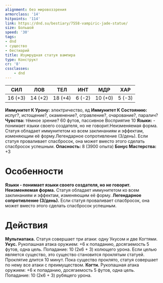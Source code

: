 ```yaml
---
alignment: без мировоззрения
armorclass: '14'
hitpoints: '114'
link: https://dnd.su/bestiary/7558-vampiric-jade-statue/
size: Большой
speed: '30'
tags:
- dnd
- существо
- бестиарий
title: Изумрудная статуя вампира
type: Конструкт
cr: '8'
cssclasses:
    - dnd
---
```



| СИЛ | ЛОВ | ТЕЛ | ИНТ | МДР | ХАР |
|---|---|---|---|---|---|
| 16 (+3) | 14 (+2) | 18 (+4) | 6 (-2) | 10 (+0) | 5 (-3) |
**Иммунитет К Урону:** электричество, яд
**Иммунитет К Состоянию:** испуг?, истощение?, окаменение?, отравление?, очарование?, паралич?
**Чувства:** тёмное зрение? 60 футов, пассивное Восприятие 10
**Языки:** - понимает языки своего создателя, но не говорит.Неизменяемая форма. Статуя обладает иммунитетом ко всем заклинаниям и эффектам, изменяющим её форму.Легендарное сопротивление (3/день). Если статуя проваливает спасбросок, она может вместо этого сделать спасбросок успешным.
**Опасность:** 8 (3900 опыта)
**Бонус Мастерства:** +3


# Особенности
**Языки - понимает языки своего создателя, но не говорит.** 
**Неизменяемая форма.** Статуя обладает иммунитетом ко всем заклинаниям и эффектам, изменяющим её форму.
**Легендарное сопротивление (3/день).** Если статуя проваливает спасбросок, она может вместо этого сделать спасбросок успешным.


# Действия
**Мультиатака.** Статуя совершает три атаки: одну Укусом и две Когтями.
**Укус.** Рукопашная атака оружием: +6 к попаданию, досягаемость 5 футов, одна цель. Попадание: 10 (2к6 + 3) колющего урона. Если целью является существо, это существо становится проклятым статуей. Проклятие длится 10 минут. Пока существо проклято, статуя совершает по нему все атаки с преимуществом.
**Когти.** Рукопашная атака оружием: +6 к попаданию, досягаемость 5 футов, одна цель. Попадание: 10 (2к6 + 3) рубящего урона.